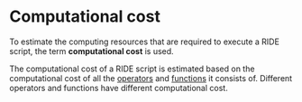 # Computational cost
To estimate the computing resources that are required to execute a RIDE script, the term **computational cost** is used.

The computational cost of a RIDE script is estimated based on the computational cost of all the [operators](/ride/operators.md) and [functions](/ride/built-in-functions.md) it consists of. Different operators and functions have different computational cost.